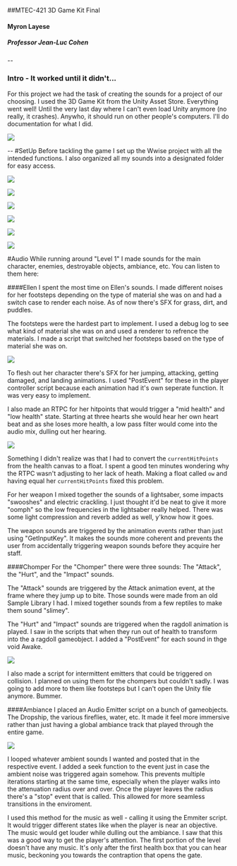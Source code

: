 ##MTEC-421 3D Game Kit Final
#### Myron Layese

##### Professor Jean-Luc Cohen
--
 
### Intro - It worked until it didn't...

For this project we had the task of creating the sounds for a project of our choosing. I used the 3D Game Kit from the Unity Asset Store. Everything went well! Until the very last day where I can't even load Unity anymore (no really, it crashes). Anywho, it should run on other people's computers. I'll do documentation for what I did.

![](https://raw.githubusercontent.com/MLayese/MTEC421Final/main/Screen%20Shot%202022-12-10%20at%208.54.42%20PM.png)

--
#SetUp
Before tackling the game I set up the Wwise project with all the intended functions. I also organized all my sounds into a designated folder for easy access.

![](https://raw.githubusercontent.com/MLayese/MTEC421Final/main/Screen%20Shot%202022-12-13%20at%201.14.08%20AM.png)

![](https://raw.githubusercontent.com/MLayese/MTEC421Final/main/Screen%20Shot%202022-12-12%20at%2011.56.23%20PM.png)

![](https://raw.githubusercontent.com/MLayese/MTEC421Final/main/Screen%20Shot%202022-12-12%20at%2011.56.30%20PM.png)

![](https://raw.githubusercontent.com/MLayese/MTEC421Final/main/Screen%20Shot%202022-12-12%20at%2011.56.56%20PM.png)

![](https://raw.githubusercontent.com/MLayese/MTEC421Final/main/Screen%20Shot%202022-12-12%20at%2011.56.13%20PM.png)

![](https://raw.githubusercontent.com/MLayese/MTEC421Final/main/Screen%20Shot%202022-12-12%20at%2011.56.19%20PM.png)

#Audio
While running around "Level 1" I made sounds for the main character, enemies, destroyable objects, ambiance, etc. You can listen to them here:


####Ellen
I spent the most time on Ellen's sounds. I made different noises for her footsteps depending on the type of material she was on and had a switch case to render each noise. As of now there's SFX for grass, dirt, and puddles. 

The footsteps were the hardest part to implement. I used a debug log to see what kind of material she was on and used a renderer to refrence the materials. I made a script that switched her footsteps based on the type of material she was on.

![](https://raw.githubusercontent.com/MLayese/MTEC421Final/main/Screen%20Shot%202022-12-12%20at%203.31.09%20PM.png)

To flesh out her character there's SFX for her jumping, attacking, getting damaged, and landing animations. I used "PostEvent" for these in the player controller script because each animation had it's own seperate function. It was very easy to implement. 

I also made an RTPC for her hitpoints that would trigger a "mid health" and "low health" state. Starting at three hearts she would hear her own heart beat and as she loses more health, a low pass filter would come into the audio mix, dulling out her hearing. 

![](https://raw.githubusercontent.com/MLayese/MTEC421Final/main/Screen%20Shot%202022-12-13%20at%201.08.44%20AM.png)

Something I didn't realize was that I had to convert the ```currentHitPoints``` from the health canvas to a float. I spent a good ten minutes wondering why the RTPC wasn't adjusting to her lack of heath. Making a float called ```ow``` and having equal her ```currentHitPoints``` fixed this problem.

For her weapon I mixed together the sounds of a lightsaber, some impacts "swooshes" and electric crackling. I just thought it'd be neat to give it more "oomph" so the low frequencies in the lightsaber really helped.  There was some light compression and reverb added as well, y'know how it goes. 

The weapon sounds are triggered by the animation events rather than just using "GetInputKey". It makes the sounds more coherent and prevents the user from accidentally triggering weapon sounds before they acquire her staff.

####Chomper
For the "Chomper" there were three sounds: The "Attack", the "Hurt", and the "Impact" sounds. 

The "Attack" sounds are triggered by the Attack animation event, at the frame where they jump up to bite. Those sounds were made from an old Sample Library I had. I mixed together sounds from a few reptiles to make them sound "slimey". 

The "Hurt" and "Impact" sounds are triggered when the ragdoll animation is played. I saw in the scripts that when they run out of health to transform into the a ragdoll gameobject. I added a "PostEvent" for each sound in thge void Awake.

![](https://raw.githubusercontent.com/MLayese/MTEC421Final/main/Screen%20Shot%202022-12-13%20at%201.09.17%20AM.png)

I also made a script for intermittent emitters that could be triggered on collision. I planned on using them for the chompers but couldn't sadly.
I was going to add more to them like footsteps but I can't open the Unity file anymore. Bummer. 

####Ambiance
I placed an Audio Emitter script on a bunch of gameobjects. The Dropship, the various fireflies, water, etc. It made it feel more immersive rather than just having a global ambiance track that played through the entire game. 

![](https://raw.githubusercontent.com/MLayese/MTEC421Final/main/Screen%20Shot%202022-12-13%20at%201.06.11%20AM.png)

I looped whatever ambient sounds I wanted and posted that in the respective event. I added a seek function to the event just in case the ambient noise was triggered again somehow. This prevents multiple iterations starting at the same time, especially when the player walks into the attenuation radius over and over. Once the player leaves the radius there's a "stop" event that is called. This allowed for more seamless transitions in the enviroment. 

I used this method for the music as well - calling it using the Emmiter script. It would trigger different states like when the player is near an objective. The music would get louder while dulling out the ambiance. I saw that this was a good way to get the player's attention. The first portion of the level doesn't have any music. It's only after the first health box that you can hear music, beckoning you towards the contraption that opens the gate.